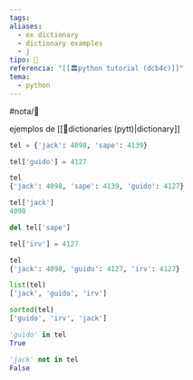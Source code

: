 ```yaml
---
tags: 
aliases:
  - ex dictionary
  - dictionary examples
  - j
tipo: 📑
referencia: "[[🏛️python tutorial (dcb4c)]]"
tema:
  - python
---
```


#nota/📑


ejemplos de [[📑dictionaries (pytt)|dictionary]]
```python
tel = {'jack': 4098, 'sape': 4139}

tel['guido'] = 4127

tel
{'jack': 4098, 'sape': 4139, 'guido': 4127}

tel['jack']
4098

del tel['sape']

tel['irv'] = 4127

tel
{'jack': 4098, 'guido': 4127, 'irv': 4127}

list(tel)
['jack', 'guido', 'irv']

sorted(tel)
['guido', 'irv', 'jack']

'guido' in tel
True

'jack' not in tel
False


```
```